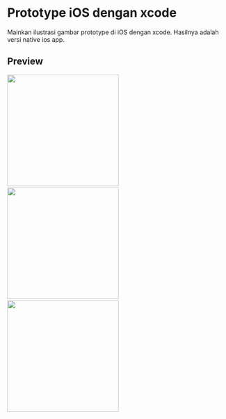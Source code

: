 # Prototype iOS dengan xcode
Mainkan ilustrasi gambar prototype di iOS dengan xcode. Hasilnya adalah versi native ios app.

## Preview
<img src="https://github.com/omrobbie/ios-xcode-prototype/blob/master/screenshot/preview1.png" width="256"/>&nbsp;
<img src="https://github.com/omrobbie/ios-xcode-prototype/blob/master/screenshot/preview2.png" width="256"/>&nbsp;
<img src="https://github.com/omrobbie/ios-xcode-prototype/blob/master/screenshot/preview3.png" width="256"/>&nbsp;
